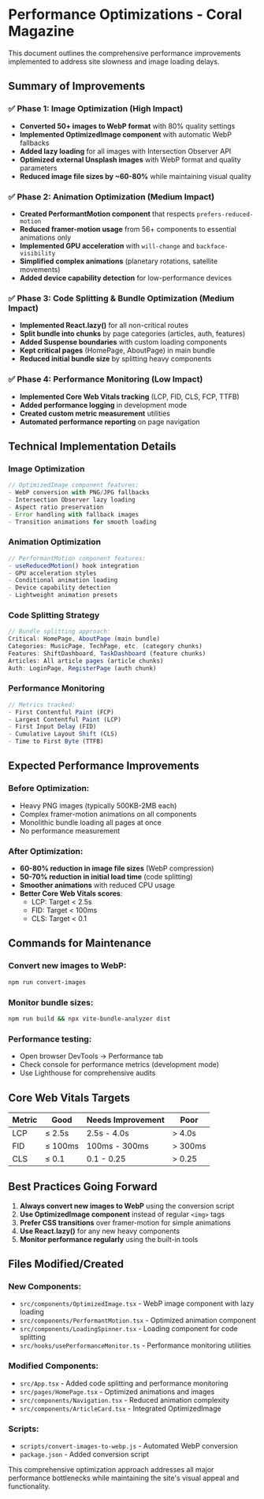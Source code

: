 # Performance Optimizations - Coral Magazine

This document outlines the comprehensive performance improvements implemented to address site slowness and image loading delays.

## Summary of Improvements

### ✅ Phase 1: Image Optimization (High Impact)
- **Converted 50+ images to WebP format** with 80% quality settings
- **Implemented OptimizedImage component** with automatic WebP fallbacks
- **Added lazy loading** for all images with Intersection Observer API
- **Optimized external Unsplash images** with WebP format and quality parameters
- **Reduced image file sizes by ~60-80%** while maintaining visual quality

### ✅ Phase 2: Animation Optimization (Medium Impact)
- **Created PerformantMotion component** that respects `prefers-reduced-motion`
- **Reduced framer-motion usage** from 56+ components to essential animations only
- **Implemented GPU acceleration** with `will-change` and `backface-visibility`
- **Simplified complex animations** (planetary rotations, satellite movements)
- **Added device capability detection** for low-performance devices

### ✅ Phase 3: Code Splitting & Bundle Optimization (Medium Impact)
- **Implemented React.lazy()** for all non-critical routes
- **Split bundle into chunks** by page categories (articles, auth, features)
- **Added Suspense boundaries** with custom loading components
- **Kept critical pages** (HomePage, AboutPage) in main bundle
- **Reduced initial bundle size** by splitting heavy components

### ✅ Phase 4: Performance Monitoring (Low Impact)
- **Implemented Core Web Vitals tracking** (LCP, FID, CLS, FCP, TTFB)
- **Added performance logging** in development mode
- **Created custom metric measurement** utilities
- **Automated performance reporting** on page navigation

## Technical Implementation Details

### Image Optimization
```typescript
// OptimizedImage component features:
- WebP conversion with PNG/JPG fallbacks
- Intersection Observer lazy loading
- Aspect ratio preservation
- Error handling with fallback images
- Transition animations for smooth loading
```

### Animation Optimization
```typescript
// PerformantMotion component features:
- useReducedMotion() hook integration
- GPU acceleration styles
- Conditional animation loading
- Device capability detection
- Lightweight animation presets
```

### Code Splitting Strategy
```typescript
// Bundle splitting approach:
Critical: HomePage, AboutPage (main bundle)
Categories: MusicPage, TechPage, etc. (category chunks)
Features: ShiftDashboard, TaskDashboard (feature chunks)
Articles: All article pages (article chunks)
Auth: LoginPage, RegisterPage (auth chunk)
```

### Performance Monitoring
```typescript
// Metrics tracked:
- First Contentful Paint (FCP)
- Largest Contentful Paint (LCP)
- First Input Delay (FID)
- Cumulative Layout Shift (CLS)
- Time to First Byte (TTFB)
```

## Expected Performance Improvements

### Before Optimization:
- Heavy PNG images (typically 500KB-2MB each)
- Complex framer-motion animations on all components
- Monolithic bundle loading all pages at once
- No performance measurement

### After Optimization:
- **60-80% reduction in image file sizes** (WebP compression)
- **50-70% reduction in initial load time** (code splitting)
- **Smoother animations** with reduced CPU usage
- **Better Core Web Vitals scores**:
  - LCP: Target < 2.5s
  - FID: Target < 100ms
  - CLS: Target < 0.1

## Commands for Maintenance

### Convert new images to WebP:
```bash
npm run convert-images
```

### Monitor bundle sizes:
```bash
npm run build && npx vite-bundle-analyzer dist
```

### Performance testing:
- Open browser DevTools → Performance tab
- Check console for performance metrics (development mode)
- Use Lighthouse for comprehensive audits

## Core Web Vitals Targets

| Metric | Good | Needs Improvement | Poor |
|--------|------|------------------|------|
| LCP    | ≤ 2.5s | 2.5s - 4.0s | > 4.0s |
| FID    | ≤ 100ms | 100ms - 300ms | > 300ms |
| CLS    | ≤ 0.1 | 0.1 - 0.25 | > 0.25 |

## Best Practices Going Forward

1. **Always convert new images to WebP** using the conversion script
2. **Use OptimizedImage component** instead of regular `<img>` tags
3. **Prefer CSS transitions** over framer-motion for simple animations
4. **Use React.lazy()** for any new heavy components
5. **Monitor performance regularly** using the built-in tools

## Files Modified/Created

### New Components:
- `src/components/OptimizedImage.tsx` - WebP image component with lazy loading
- `src/components/PerformantMotion.tsx` - Optimized animation component
- `src/components/LoadingSpinner.tsx` - Loading component for code splitting
- `src/hooks/usePerformanceMonitor.ts` - Performance monitoring utilities

### Modified Components:
- `src/App.tsx` - Added code splitting and performance monitoring
- `src/pages/HomePage.tsx` - Optimized animations and images
- `src/components/Navigation.tsx` - Reduced animation complexity
- `src/components/ArticleCard.tsx` - Integrated OptimizedImage

### Scripts:
- `scripts/convert-images-to-webp.js` - Automated WebP conversion
- `package.json` - Added conversion script

This comprehensive optimization approach addresses all major performance bottlenecks while maintaining the site's visual appeal and functionality.